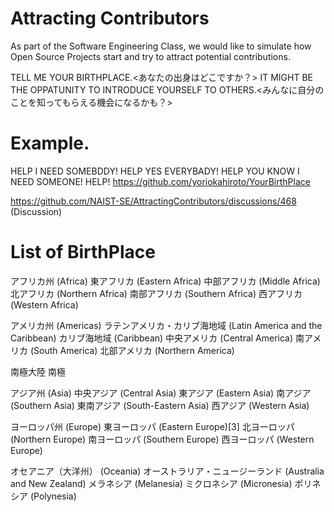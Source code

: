 # Attracting Contributors
As part of the Software Engineering Class, we would like to simulate how Open Source Projects start and try to attract potential contributions.

TELL ME YOUR BIRTHPLACE.<あなたの出身はどこですか？>
IT MIGHT BE THE OPPATUNITY TO INTRODUCE YOURSELF TO OTHERS.<みんなに自分のことを知ってもらえる機会になるかも？>

# Example.  
HELP I NEED SOMEBDDY! HELP YES EVERYBADY! HELP YOU KNOW I NEED SOMEONE!  HELP!
https://github.com/yoriokahiroto/YourBirthPlace 

https://github.com/NAIST-SE/AttractingContributors/discussions/468 (Discussion)

# List of BirthPlace
アフリカ州 (Africa)
  東アフリカ (Eastern Africa)
  中部アフリカ (Middle Africa)
  北アフリカ (Northern Africa)
  南部アフリカ (Southern Africa)
  西アフリカ (Western Africa)
  
アメリカ州 (Americas)
  ラテンアメリカ・カリブ海地域 (Latin America and the Caribbean)
  カリブ海地域 (Caribbean)
  中央アメリカ (Central America)
  南アメリカ (South America)
  北部アメリカ (Northern America)
  
南極大陸
南極

アジア州 (Asia)
  中央アジア (Central Asia)
  東アジア (Eastern Asia)
  南アジア (Southern Asia)
  東南アジア (South-Eastern Asia)
  西アジア (Western Asia)
  
ヨーロッパ州 (Europe)
東ヨーロッパ (Eastern Europe)[3]
北ヨーロッパ (Northern Europe)
南ヨーロッパ (Southern Europe)
西ヨーロッパ (Western Europe)

オセアニア（大洋州） (Oceania)
オーストラリア・ニュージーランド (Australia and New Zealand)
メラネシア (Melanesia)
ミクロネシア (Micronesia)
ポリネシア (Polynesia)
